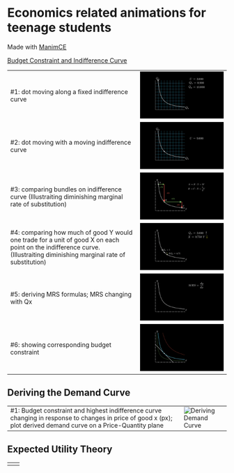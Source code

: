 # Economics related animations for teenage students

Made with [ManimCE](https://docs.manim.community/en/stable/index.html#)

[Budget Constraint and Indifference Curve](out/01.md)

|                                                                                                                                                                          |                                                                 |
| ------------------------------------------------------------------------------------------------------------------------------------------------------------------------ | --------------------------------------------------------------- |
| #1: dot moving along a fixed indifference curve                                                                                                                          | ![Indifference Curve Intro1](out/IndifferenceCurveIntro-1.gif)  |
| #2: dot moving with a moving indifference curve                                                                                                                          | ![Indifference Curve Intro2](out/IndifferenceCurveIntro-2.gif)  |
| #3: comparing bundles on indifference curve (Illustraiting diminishing marginal rate of substitution)                                                                    | ![Indifference Curve Intro-3](out/IndifferenceCurveIntro-3.png) |
| #4: comparing how much of good Y would one trade for a unit of good X on each point on the indifference curve. (Illustraiting diminishing marginal rate of substitution) | ![Indifference Curve Intro4](out/IndifferenceCurveIntro-4.gif)  |
| #5: deriving MRS formulas; MRS changing with Qx                                                                                                                          | ![Indifference Curve Intro-5](out/IndifferenceCurveIntro-5.gif) |
| #6: showing corresponding budget constraint                                                                                                                              | ![Indifference Curve Intro-6](out/IndifferenceCurveIntro-6.png) |

## Deriving the Demand Curve

|                                                                                                                                                                   |                                                       |
| ----------------------------------------------------------------------------------------------------------------------------------------------------------------- | ----------------------------------------------------- |
| #1: Budget constraint and highest indifference curve changing in response to changes in price of good x (px); plot derived demand curve on a Price-Quantity plane | ![Deriving Demand Curve](out/DerivingDemandCurve.gif) |

## Expected Utility Theory

|     |     |
| --- | --- |
|     |     |
